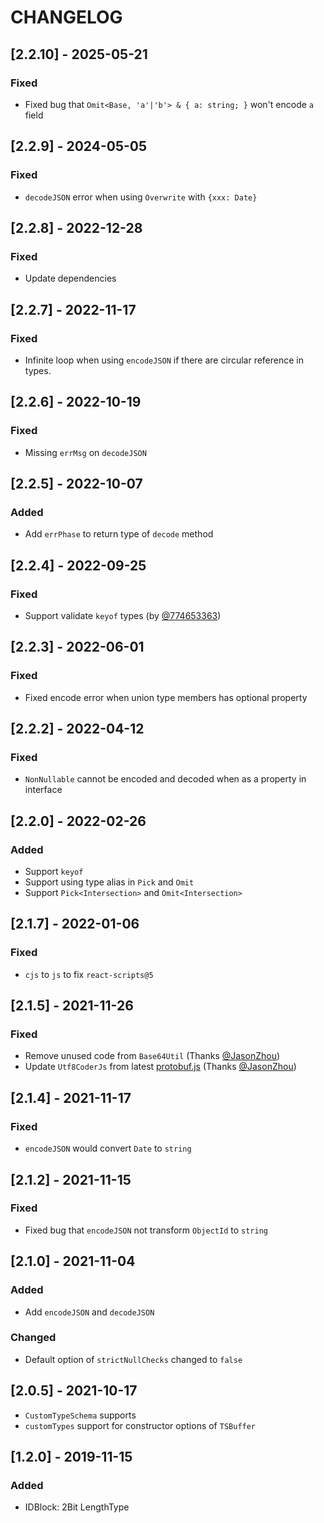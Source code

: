 # CHANGELOG

## [2.2.10] - 2025-05-21

### Fixed

- Fixed bug that `Omit<Base, 'a'|'b'> & { a: string; }` won't encode `a` field

## [2.2.9] - 2024-05-05

### Fixed

- `decodeJSON` error when using `Overwrite` with `{xxx: Date}`

## [2.2.8] - 2022-12-28

### Fixed

- Update dependencies

## [2.2.7] - 2022-11-17

### Fixed

- Infinite loop when using `encodeJSON` if there are circular reference in types.

## [2.2.6] - 2022-10-19

### Fixed

- Missing `errMsg` on `decodeJSON`

## [2.2.5] - 2022-10-07

### Added

- Add `errPhase` to return type of `decode` method

## [2.2.4] - 2022-09-25

### Fixed

- Support validate `keyof` types (by [@774653363](https://github.com/774653363))

## [2.2.3] - 2022-06-01

### Fixed

- Fixed encode error when union type members has optional property

## [2.2.2] - 2022-04-12

### Fixed

- `NonNullable` cannot be encoded and decoded when as a property in interface

## [2.2.0] - 2022-02-26

### Added

- Support `keyof`
- Support using type alias in `Pick` and `Omit`
- Support `Pick<Intersection>` and `Omit<Intersection>`

## [2.1.7] - 2022-01-06

### Fixed

- `cjs` to `js` to fix `react-scripts@5`

## [2.1.5] - 2021-11-26

### Fixed

- Remove unused code from `Base64Util` (Thanks [@JasonZhou](https://github.com/zzyss86))
- Update `Utf8CoderJs` from latest [protobuf.js](https://github.com/protobufjs/protobuf.js/blob/master/lib/utf8/index.js) (Thanks [@JasonZhou](https://github.com/zzyss86))

## [2.1.4] - 2021-11-17

### Fixed

- `encodeJSON` would convert `Date` to `string`

## [2.1.2] - 2021-11-15

### Fixed

- Fixed bug that `encodeJSON` not transform `ObjectId` to `string`

## [2.1.0] - 2021-11-04

### Added

- Add `encodeJSON` and `decodeJSON`

### Changed

- Default option of `strictNullChecks` changed to `false`

## [2.0.5] - 2021-10-17

- `CustomTypeSchema` supports
- `customTypes` support for constructor options of `TSBuffer`

## [1.2.0] - 2019-11-15

### Added

- IDBlock: 2Bit LengthType
